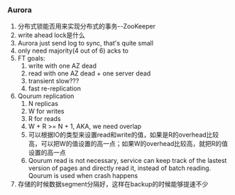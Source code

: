 ### Aurora

1. 分布式锁能否用来实现分布式的事务--ZooKeeper
2. write ahead lock是什么
3. Aurora just send log to sync, that's quite small
4. only need majority(4 out of 6) acks to 
5. FT goals: 
   1. write with one AZ dead
   2. read with one AZ dead + one server dead
   3. transient slow???
   4. fast re-replication
6. Qourum replication
   1. N replicas
   2. W for writes
   3. R for reads
   4. W + R >= N + 1, AKA, we need overlap
   5. 可以根据IO的类型来设置read和write的值，如果是R的overhead比较高，可以把W的值设置的高一点；如果W的overhead比较高，就把R的值设置的高一点
   6. Qourum read is not necessary, service can keep track of the lastest version of pages and directly read it, instead of batch reading. Qourum is used when crash happens
7. 存储的时候数据segment分隔好，这样在backup的时候能够提速不少